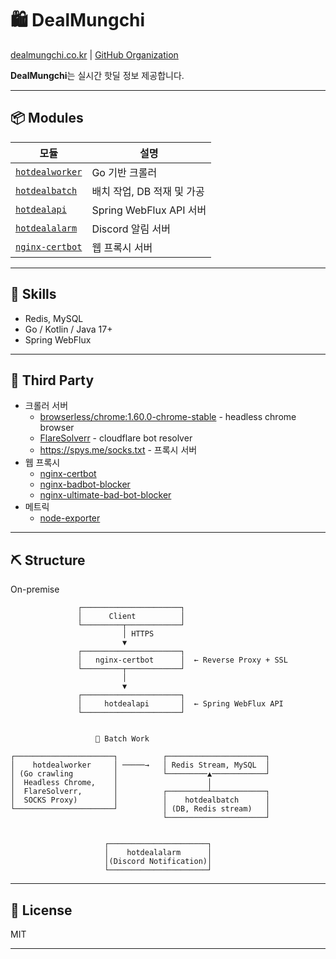 # 🛍️ DealMungchi

[dealmungchi.co.kr](https://www.dealmungchi.co.kr) | [GitHub Organization](https://github.com/dealmungchi)

**DealMungchi**는 실시간 핫딜 정보 제공합니다.

---

## 📦 Modules

| 모듈 | 설명 |
|------|------|
| [`hotdealworker`](https://github.com/dealmungchi/hotdealworker) | Go 기반 크롤러 |
| [`hotdealbatch`](https://github.com/dealmungchi/hotdealbatch) | 배치 작업, DB 적재 및 가공 |
| [`hotdealapi`](https://github.com/dealmungchi/hotdealapi) | Spring WebFlux API 서버 |
| [`hotdealalarm`](https://github.com/dealmungchi/hotdealalarm) | Discord 알림 서버 |
| [`nginx-certbot`](https://github.com/dealmungchi/nginx-certbot) | 웹 프록시 서버 |

---

## 🚀 Skills

- Redis, MySQL
- Go / Kotlin / Java 17+
- Spring WebFlux

---

## 🔗 Third Party
- 크롤러 서버
  - [browserless/chrome:1.60.0-chrome-stable](https://github.com/browserless/browserless) - headless chrome browser
  - [FlareSolverr](ghcr.io/flaresolverr/flaresolverr:latest) - cloudflare bot resolver
  - https://spys.me/socks.txt - 프록시 서버
- 웹 프록시
  - [nginx-certbot](https://github.com/wmnnd/nginx-certbot)
  - [nginx-badbot-blocker](https://github.com/mariusv/nginx-badbot-blocker)
  - [nginx-ultimate-bad-bot-blocker](https://github.com/mitchellkrogza/nginx-ultimate-bad-bot-blocker)
- 메트릭
  - [node-exporter](https://github.com/prometheus/node_exporter)
---

## ⛏️ Structure
On-premise

                   ┌──────────────────────┐
                   │      Client          │
                   └─────────┬────────────┘
                             │ HTTPS
                             ▼
                   ┌──────────────────────┐
                   │   nginx-certbot      │  ← Reverse Proxy + SSL
                   └─────────┬────────────┘
                             │
                             ▼
                   ┌──────────────────────┐
                   │     hotdealapi       │  ← Spring WebFlux API
                   └──────────────────────┘


                       🔄 Batch Work

    ┌──────────────────────┐          ┌──────────────────────┐
    │    hotdealworker     │ ─────→   │ Redis Stream, MySQL  │
    │ (Go crawling         │          └─────────▲────────────┘
    │  Headless Chrome,    │                    │
    │  FlareSolverr,       │          ┌─────────┴────────────┐
    │  SOCKS Proxy)        │          │    hotdealbatch      │
    └──────────────────────┘          │ (DB, Redis stream)   │
                                      └──────────────────────┘


                         ┌──────────────────────┐
                         │    hotdealalarm      │
                         │(Discord Notification)│
                         └──────────────────────┘


---

## 📄 License

MIT

---
